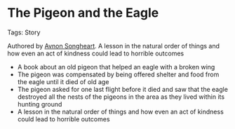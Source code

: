 # The Pigeon and the Eagle

Tags: Story

Authored by [Avnon Songheart](Avnon%20Songheart%20c80f62bcf27647ff914c434f9f06b9c8.md). A lesson in the natural order of things and how even an act of kindness could lead to horrible outcomes

- A book about an old pigeon that helped an eagle with a broken wing
- The pigeon was compensated by being offered shelter and food from the eagle until it died of old age
- The pigeon asked for one last flight before it died and saw that the eagle destroyed all the nests of the pigeons in the area as they lived within its hunting ground
- A lesson in the natural order of things and how even an act of kindness could lead to horrible outcomes